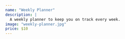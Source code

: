 ```yaml
---
name: "Weekly Planner"
description: |
  A weekly planner to keep you on track every week.
image: "weekly-planner.jpg"
price: $10
---
```


